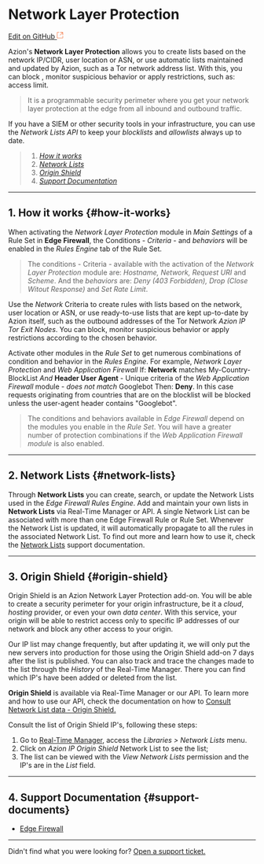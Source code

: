 # Network Layer Protection

[Edit on GitHub <svg width="14" height="14" xmlns="http://www.w3.org/2000/svg"><g fill="none" stroke="#F3652B"><path d="M4.81.71H.672v11.43H12.1V8.001" stroke-width=".8"/><path d="M6.87.786h5.155V5.94M6.31 6.5L12.026.786"/></g></svg>](https://github.com/aziontech/docs_en/edit/master/network-layer-protection/index.md)

Azion's **Network Layer Protection** allows you to create lists based on the network IP/CIDR, user location or ASN, or use automatic lists maintained and updated by Azion, such as a Tor network address list. With this, you can block , monitor suspicious behavior or apply restrictions, such as: access limit.

> It is a programmable security perimeter where you get your network layer protection at the edge from all inbound and outbound traffic.

If you have a SIEM or other security tools in your infrastructure, you can use the *Network Lists API* to keep your *blocklists* and *allowlists* always up to date.

> 1. *[How it works](#how-it-works)*
> 2. *[Network Lists](#network-lists)*
> 3. *[Origin Shield](#origin-shield)*
> 4. *[Support Documentation](#support-documents)*

---

## 1. How it works {#how-it-works}

When activating the *Network Layer Protection* module in *Main Settings* of a Rule Set in **Edge Firewall**, the Conditions - *Criteria* - and *behaviors* will be enabled in the *Rules Engine* tab of the Rule Set.

> The conditions - Criteria - available with the activation of the *Network Layer Protection* module are: *Hostname, Network, Request URI* and *Scheme*. And the *behaviors* are: *Deny (403 Forbidden), Drop (Close Witout Response)* and *Set Rate Limit*. 

Use the *Network* Criteria  to create rules with lists based on the network, user location or ASN, or use ready-to-use lists that are kept up-to-date by Azion itself, such as the outbound addresses of the Tor Network *Azion IP Tor Exit Nodes*. You can block, monitor suspicious behavior or apply restrictions according to the chosen behavior.

Activate other modules in the *Rule Set* to get numerous combinations of condition and behavior in the *Rules Engine*. For example, *Network Layer Protection* and *Web Application Firewall* If: **Network** matches My-Country-BlockList *And* **Header User Agent** - Unique criteria of the *Web Application Firewall* module - *does not match* Googlebot Then: **Deny**. In this case requests originating from countries that are on the blocklist will be blocked unless the user-agent header contains "Googlebot". 

> The conditions and behaviors available in *Edge Firewall* depend on the modules you enable in the *Rule Set*. You will have a greater number of protection combinations if the *Web Application Firewall module* is also enabled.

---

## 2. Network Lists {#network-lists}

Through **Network Lists** you can create, search, or update the Network Lists used in the *Edge Firewall Rules Engine*. Add and maintain your own lists in **Network Lists** via  Real-Time Manager or API. A single Network List can be associated with more than one Edge Firewall Rule or Rule Set. Whenever the Network List is updated, it will automatically propagate to all the rules in the associated Network List. To find out more and learn how to use it, check the [Network Lists](https://www.azion.com/en/documentation/products/edge-firewall/network-lists) support documentation.

---

## 3. Origin Shield {#origin-shield}

Origin Shield is an Azion Network Layer Protection add-on. You will be able to create a security perimeter for your origin infrastructure, be it a *cloud*, *hosting* provider, or even your own *data center*. With this service, your origin will be able to restrict access only to specific IP addresses of our network and block any other access to your origin.

Our IP list may change frequently, but after updating it, we will only put the new servers into production for those using the Origin Shield add-on 7 days after the list is published. You can also track and trace the changes made to the list through the *History* of the Real-Time Manager. There you can find which IP's have been added or deleted from the list.

**Origin Shield** is available via Real-Time Manager or our API. To learn more and how to use our API, check the documentation on how to [Consult Network List data - Origin Shield.](https://www.azion.com/en/documentation/products/api/v3/network-lists/)

Consult the list of Origin Shield IP's,  following these steps:

1. Go to [Real-Time Manager](https://manager.azion.com/), access the *Libraries > Network Lists* menu.
2. Click on *Azion IP Origin Shield* Network List to see the list;
3. The list can be viewed with the *View Network Lists* permission and the IP's are in the *List* field.

---

## 4. Support Documentation {#support-documents}

- [Edge Firewall](https://www.azion.com/en/documentation/products/edge-firewall/)

---

Didn't find what you were looking for? [Open a support ticket.](https://tickets.azion.com/)

